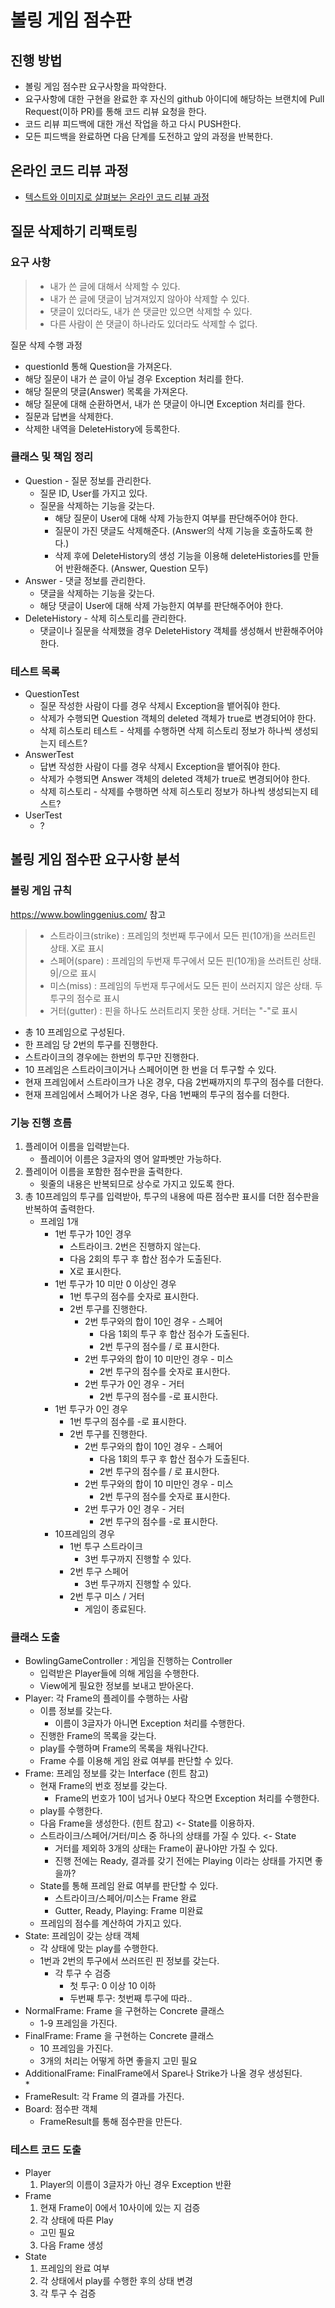 # 볼링 게임 점수판
## 진행 방법
* 볼링 게임 점수판 요구사항을 파악한다.
* 요구사항에 대한 구현을 완료한 후 자신의 github 아이디에 해당하는 브랜치에 Pull Request(이하 PR)를 통해 코드 리뷰 요청을 한다.
* 코드 리뷰 피드백에 대한 개선 작업을 하고 다시 PUSH한다.
* 모든 피드백을 완료하면 다음 단계를 도전하고 앞의 과정을 반복한다.

## 온라인 코드 리뷰 과정
* [텍스트와 이미지로 살펴보는 온라인 코드 리뷰 과정](https://github.com/next-step/nextstep-docs/tree/master/codereview)

## 질문 삭제하기 리팩토링  

### 요구 사항  
> * 내가 쓴 글에 대해서 삭제할 수 있다.  
> * 내가 쓴 글에 댓글이 남겨져있지 않아야 삭제할 수 있다.  
> * 댓글이 있더라도, 내가 쓴 댓글만 있으면 삭제할 수 있다.  
> * 다른 사람이 쓴 댓글이 하나라도 있더라도 삭제할 수 없다.  

질문 삭제 수행 과정  
- questionId 통해 Question을 가져온다.  
- 해당 질문이 내가 쓴 글이 아닐 경우 Exception 처리를 한다.  
- 해당 질문의 댓글(Answer) 목록을 가져온다.  
- 해당 질문에 대해 순환하면서, 내가 쓴 댓글이 아니면 Exception 처리를 한다.  
- 질문과 답변을 삭제한다.
- 삭제한 내역을 DeleteHistory에 등록한다.  

### 클래스 및 책임 정리  

* Question - 질문 정보를 관리한다.    
    * 질문 ID, User를 가지고 있다.  
    * 질문을 삭제하는 기능을 갖는다. 
        * 해당 질문이 User에 대해 삭제 가능한지 여부를 판단해주어야 한다.  
        * 질문이 가진 댓글도 삭제해준다. (Answer의 삭제 기능을 호출하도록 한다.) 
        * 삭제 후에 DeleteHistory의 생성 기능을 이용해 deleteHistories를 만들어 반환해준다. (Answer, Question 모두)  
* Answer  - 댓글 정보를 관리한다.  
    * 댓글을 삭제하는 기능을 갖는다. 
    * 해당 댓글이 User에 대해 삭제 가능한지 여부를 판단해주어야 한다.
* DeleteHistory - 삭제 히스토리를 관리한다.  
    * 댓글이나 질문을 삭제했을 경우 DeleteHistory 객체를 생성해서 반환해주어야 한다.  

### 테스트 목록  

* QuestionTest 
    * 질문 작성한 사람이 다를 경우 삭제시 Exception을 뱉어줘야 한다.  
    * 삭제가 수행되면 Question 객체의 deleted 객체가 true로 변경되어야 한다.  
    * 삭제 히스토리 테스트 - 삭제를 수행하면 삭제 히스토리 정보가 하나씩 생성되는지 테스트?
* AnswerTest 
    * 답변 작성한 사람이 다를 경우 삭제시 Exception을 뱉어줘야 한다.   
    * 삭제가 수행되면 Answer 객체의 deleted 객체가 true로 변경되어야 한다.  
    * 삭제 히스토리 - 삭제를 수행하면 삭제 히스토리 정보가 하나씩 생성되는지 테스트?
* UserTest  
    * ? 


## 볼링 게임 점수판 요구사항 분석  

### 볼링 게임 규칙  

https://www.bowlinggenius.com/ 참고  

> * 스트라이크(strike) : 프레임의 첫번째 투구에서 모든 핀(10개)을 쓰러트린 상태. X로 표시  
> * 스페어(spare) : 프레임의 두번재 투구에서 모든 핀(10개)을 쓰러트린 상태. 9|/으로 표시  
> * 미스(miss) : 프레임의 두번재 투구에서도 모든 핀이 쓰러지지 않은 상태. 두 투구의 점수로 표시   
> * 거터(gutter) : 핀을 하나도 쓰러트리지 못한 상태. 거터는 "-"로 표시  
* 총 10 프레임으로 구성된다.  
* 한 프레임 당 2번의 투구를 진행한다.  
* 스트라이크의 경우에는 한번의 투구만 진행한다.  
* 10 프레임은 스트라이크이거나 스페어이면 한 번을 더 투구할 수 있다.  
* 현재 프레임에서 스트라이크가 나온 경우, 다음 2번째까지의 투구의 점수를 더한다.  
* 현재 프레임에서 스페어가 나온 경우, 다음 1번째의 투구의 점수를 더한다.  

### 기능 진행 흐름  

1. 플레이어 이름을 입력받는다.  
    * 플레이어 이름은 3글자의 영어 알파벳만 가능하다.  
2. 플레이어 이름을 포함한 점수판을 출력한다.  
    * 윗줄의 내용은 반복되므로 상수로 가지고 있도록 한다.    
3. 총 10프레임의 투구를 입력받아, 투구의 내용에 따른 점수판 표시를 더한 점수판을 반복하여 출력한다.  
    * 프레임 1개
        * 1번 투구가 10인 경우
            * 스트라이크. 2번은 진행하지 않는다.  
            * 다음 2회의 투구 후 합산 점수가 도출된다.    
            * X로 표시한다.        
        * 1번 투구가 10 미만 0 이상인 경우  
            * 1번 투구의 점수를 숫자로 표시한다.  
            * 2번 투구를 진행한다.  
                * 2번 투구와의 합이 10인 경우 - 스페어
                    * 다음 1회의 투구 후 합산 점수가 도출된다.      
                    * 2번 투구의 점수를 / 로 표시한다.   
                * 2번 투구와의 합이 10 미만인 경우 - 미스   
                    * 2번 투구의 점수를 숫자로 표시한다.  
                * 2번 투구가 0인 경우 - 거터 
                    * 2번 투구의 점수를 -로 표시한다.  
        * 1번 투구가 0인 경우  
            * 1번 투구의 점수를 -로 표시한다.  
            * 2번 투구를 진행한다.   
                * 2번 투구와의 합이 10인 경우 - 스페어
                    * 다음 1회의 투구 후 합산 점수가 도출된다.      
                    * 2번 투구의 점수를 / 로 표시한다.   
                * 2번 투구와의 합이 10 미만인 경우 - 미스   
                    * 2번 투구의 점수를 숫자로 표시한다.  
                * 2번 투구가 0인 경우 - 거터 
                    * 2번 투구의 점수를 -로 표시한다.             
        * 10프레임의 경우  
            * 1번 투구 스트라이크  
                * 3번 투구까지 진행할 수 있다.  
            * 2번 투구 스페어  
                * 3번 투구까지 진행할 수 있다.  
            * 2번 투구 미스 / 거터  
                * 게임이 종료된다.  
                
### 클래스 도출  

* BowlingGameController : 게임을 진행하는 Controller  
    * 입력받은 Player들에 의해 게임을 수행한다.  
    * View에게 필요한 정보를 보내고 받아온다.  
* Player: 각 Frame의 플레이를 수행하는 사람  
    * 이름 정보를 갖는다. 
        * 이름이 3글자가 아니면 Exception 처리를 수행한다.  
    * 진행한 Frame의 목록을 갖는다. 
    * play를 수행하며 Frame의 목록을 채워나간다.  
    * Frame 수를 이용해 게임 완료 여부를 판단할 수 있다.  
* Frame: 프레임 정보를 갖는 Interface (힌트 참고)  
    * 현재 Frame의 번호 정보를 갖는다.
        * Frame의 번호가 10이 넘거나 0보다 작으면 Exception 처리를 수행한다.  
    * play를 수행한다.  
    * 다음 Frame을 생성한다. (힌트 참고) <- State를 이용하자.   
    * 스트라이크/스페어/거터/미스 중 하나의 상태를 가질 수 있다. <- State  
        * 거터를 제외하  3개의 상태는 Frame이 끝나야만 가질 수 있다. 
        * 진행 전에는 Ready, 결과를 갖기 전에는 Playing 이라는 상태를 가지면 좋을까?
    * State를 통해 프레임 완료 여부를 판단할 수 있다.   
        * 스트라이크/스페어/미스는 Frame 완료
        * Gutter, Ready, Playing: Frame 미완료  
    * 프레임의 점수를 계산하여 가지고 있다. 
* State: 프레임이 갖는 상태 객체  
    * 각 상태에 맞는 play를 수행한다.  
    * 1번과 2번의 투구에서 쓰러뜨린 핀 정보를 갖는다.  
        * 각 투구 수 검증
            - 첫 투구: 0 이상 10 이하  
            - 두번째 투구: 첫번째 투구에 따라..
* NormalFrame: Frame 을 구현하는 Concrete 클래스 
    * 1-9 프레임을 가진다.  
* FinalFrame: Frame 을 구현하는 Concrete 클래스  
    * 10 프레임을 가진다.  
    * 3개의 처리는 어떻게 하면 좋을지 고민 필요 
* AdditionalFrame: FinalFrame에서 Spare나 Strike가 나올 경우 생성된다.  
    * 
* FrameResult: 각 Frame 의 결과를 가진다.  
* Board: 점수판 객체  
    * FrameResult를 통해 점수판을 만든다.     

### 테스트 코드 도출  

* Player 
    1. Player의 이름이 3글자가 아닌 경우 Exception 반환  
* Frame  
    1. 현재 Frame이 0에서 10사이에 있는 지 검증   
    2. 각 상태에 따른 Play 
    * 고민 필요  
    3. 다음 Frame 생성  
* State  
    1. 프레임의 완료 여부 
    2. 각 상태에서 play를 수행한 후의 상태 변경  
    3. 각 투구 수 검증  
   